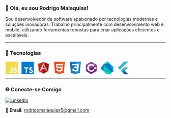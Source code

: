 ### 👋 Olá, eu sou Rodrigo Malaquias!

Sou desenvolvedor de software apaixonado por tecnologias modernas e soluções inovadoras. Trabalho principalmente com desenvolvimento web e mobile, utilizando ferramentas robustas para criar aplicações eficientes e escaláveis.

---

### 🚀 Tecnologias

<div style="display: flex; flex-wrap: wrap; gap: 10px;">
  <img align="center" height="40" width="40" src="https://raw.githubusercontent.com/devicons/devicon/master/icons/javascript/javascript-plain.svg" alt="JavaScript">
  <img align="center" height="40" width="40" src="https://raw.githubusercontent.com/devicons/devicon/master/icons/typescript/typescript-plain.svg" alt="TypeScript">
  <img align="center" height="40" width="40" src="https://raw.githubusercontent.com/devicons/devicon/master/icons/angularjs/angularjs-original.svg" alt="Angular">
  <img align="center" height="40" width="40" src="https://raw.githubusercontent.com/devicons/devicon/master/icons/html5/html5-original.svg" alt="HTML5">
  <img align="center" height="40" width="40" src="https://raw.githubusercontent.com/devicons/devicon/master/icons/css3/css3-original.svg" alt="CSS3">
  <img align="center" height="40" width="40" src="https://raw.githubusercontent.com/devicons/devicon/master/icons/csharp/csharp-original.svg" alt="C#">
  <img align="center" height="40" width="40" src="https://raw.githubusercontent.com/devicons/devicon/master/icons/dart/dart-original.svg" alt="Dart">
  <img align="center" height="40" width="40" src="https://raw.githubusercontent.com/devicons/devicon/master/icons/flutter/flutter-original.svg" alt="Flutter">
</div>

---



### 🌐 Conecte-se Comigo

<a href="https://www.linkedin.com/in/rodrigo-malaquias/" target="_blank">
  <img src="https://img.shields.io/badge/LinkedIn-%230077B5.svg?&style=flat-square&logo=linkedin&logoColor=white" alt="LinkedIn">
</a>

📧 **Email:** rodrigomalaquias5@gmail.com

